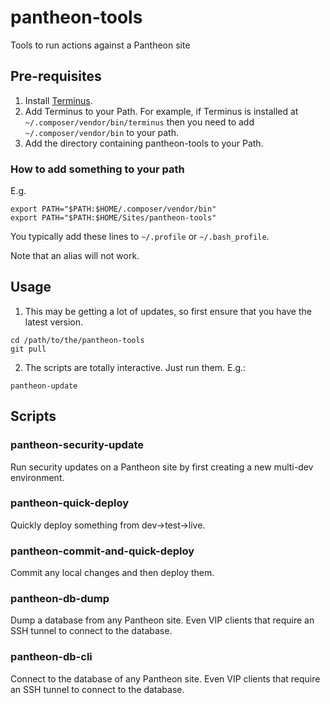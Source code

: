 # pantheon-tools
Tools to run actions against a Pantheon site

## Pre-requisites
1. Install [Terminus](https://github.com/pantheon-systems/terminus).
2. Add Terminus to your Path.  For example, if Terminus is installed at `~/.composer/vendor/bin/terminus` then you need to add `~/.composer/vendor/bin` to your path.
3. Add the directory containing pantheon-tools to your Path.

### How to add something to your path
  E.g.

```
export PATH="$PATH:$HOME/.composer/vendor/bin"
export PATH="$PATH:$HOME/Sites/pantheon-tools"
```

You typically add these lines to `~/.profile` or `~/.bash_profile`.

Note that an alias will not work.

## Usage
1. This may be getting a lot of updates, so first ensure that you have the latest version.
```
cd /path/to/the/pantheon-tools
git pull
```
2. The scripts are totally interactive.  Just run them.  E.g.:
```
pantheon-update
```

## Scripts

### pantheon-security-update

Run security updates on a Pantheon site by first creating a new multi-dev environment.

### pantheon-quick-deploy

Quickly deploy something from dev->test->live.

### pantheon-commit-and-quick-deploy

Commit any local changes and then deploy them.

### pantheon-db-dump

Dump a database from any Pantheon site.  Even VIP clients that require an SSH tunnel to connect to the database.

### pantheon-db-cli

Connect to the database of any Pantheon site.  Even VIP clients that require an SSH tunnel to connect to the database.
